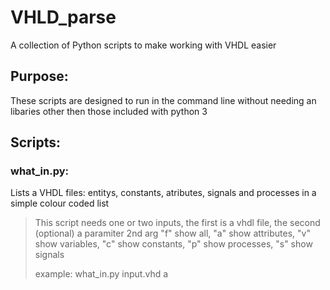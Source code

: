 # VHLD_parse
A collection of Python scripts to make working with VHDL easier

## Purpose: 
These scripts are designed to run in the command line without needing an libaries other then those included with python 3

## Scripts:
### what_in.py:
Lists a VHDL files: entitys, constants, atributes, signals and processes in a simple colour coded list
> This script needs one or two inputs, the first is a vhdl file, the second (optional) a paramiter
> 2nd arg "f" show all, "a" show attributes, "v" show variables, "c" show constants, "p" show processes, "s" show signals
>
> example: what_in.py input.vhd a
